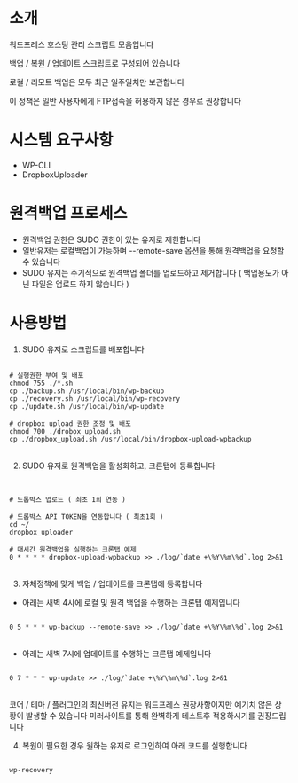 # 소개
워드프레스 호스팅 관리 스크립트 모음입니다 

백업 / 복원 / 업데이트 스크립트로 구성되어 있습니다 

로컬 / 리모트 백업은 모두 최근 일주일치만 보관합니다 

이 정책은 일반 사용자에게 FTP접속을 허용하지 않은 경우로 권장합니다 

# 시스템 요구사항 
- WP-CLI
- DropboxUploader 

# 원격백업 프로세스
- 원격백업 권한은 SUDO 권한이 있는 유저로 제한합니다 
- 일반유저는 로컬백업이 가능하며 --remote-save 옵션을 통해 원격백업을 요청할 수 있습니다 
- SUDO 유저는 주기적으로 원격백업 폴더를 업로드하고 제거합니다 ( 백업용도가 아닌 파일은 업로드 하지 않습니다 )  

# 사용방법

1. SUDO 유저로 스크립트를 배포합니다 
<pre>
<code>
# 실행권한 부여 및 배포 
chmod 755 ./*.sh
cp ./backup.sh /usr/local/bin/wp-backup
cp ./recovery.sh /usr/local/bin/wp-recovery
cp ./update.sh /usr/local/bin/wp-update

# dropbox upload 권한 조정 및 배포 
chmod 700 ./drobox_upload.sh
cp ./dropbox_upload.sh /usr/local/bin/dropbox-upload-wpbackup
</code>
</pre>

2. SUDO 유저로 원격백업을 활성화하고, 크론탭에 등록합니다 
<pre>
<code>

# 드롭박스 업로드 ( 최초 1회 연동 ) 

# 드롭박스 API TOKEN을 연동합니다 ( 최초1회 ) 
cd ~/
dropbox_uploader

# 매시간 원격백업을 실행하는 크론탭 예제
0 * * * * dropbox-upload-wpbackup >> ./log/`date +\%Y\%m\%d`.log 2>&1
</code>
</pre>
3. 자체정책에 맞게 백업 / 업데이트를 크론탭에 등록합니다 
- 아래는 새벽 4시에 로컬 및 원격 백업을  수행하는 크론탭 예제입니다 
<pre>
<code>
0 5 * * * wp-backup --remote-save >> ./log/`date +\%Y\%m\%d`.log 2>&1
</code>
</pre>
- 아래는 새벽 7시에 업데이트를 수행하는 크론탭 예제입니다
<pre>
<code>
0 7 * * * wp-update >> ./log/`date +\%Y\%m\%d`.log 2>&1
</code>
</pre>
코어 / 테마 / 플러그인의 최신버전 유지는 워드프레스 권장사항이지만 예기치 않은 상황이 발생할 수 있습니다 미러사이트를 통해 완벽하게 테스트후 적용하시기를 권장드립니다 

4. 복원이 필요한 경우 원하는 유저로 로그인하여 아래 코드를 실행합니다
<pre>
<code>
wp-recovery
</code>
</pre>

